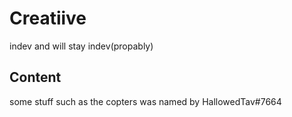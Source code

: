# Creatiive
indev and will stay indev(propably)

## Content
some stuff such as the copters was named by HallowedTav#7664
